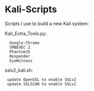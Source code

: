 Kali-Scripts
============

Scripts I use to build a new Kali system:

Kali_Extra_Tools.py:

      Google-Chrome
      SMBEXEC 2
      PhantomJS
      Responder
      EyeWitness

sslv2_kali.sh:

     update OpenSSL to enable SSLv2
     update SSLSCAN to enable SSLv2
